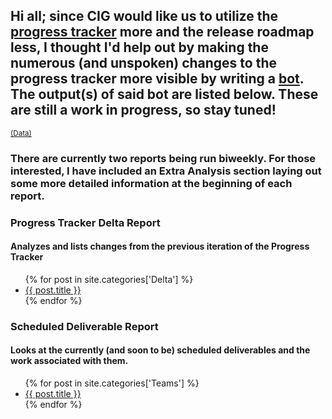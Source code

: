 <h2>Hi all; since CIG would like us to utilize the <a href="https://robertsspaceindustries.com/roadmap/progress-tracker/deliverables" target="_blank">progress tracker</a> more and the release roadmap less, I thought I'd help out by making the numerous (and unspoken) changes to the progress tracker more visible by writing a <a href="https://github.com/ShinyHobo/ec-bot" target="_blank">bot</a>. The output(s) of said bot are listed below. These are still a work in progress, so stay tuned!</h2>
<sup><a href="/data">(Data)</a></sup>
<h3>There are currently two reports being run biweekly. For those interested, I have included an Extra Analysis section laying out some more detailed information at the beginning of each report.</h3>
<div class="posts-list">
  <div id="deltas" class="posts">
    <h3>Progress Tracker Delta Report</h3>
    <h4 class="index-post-desc">Analyzes and lists changes from the previous iteration of the Progress Tracker</h4>
    <ul>
      {% for post in site.categories['Delta'] %}
        <li>
          <a href="{{ post.url }}" target="_blank">{{ post.title }}</a>
        </li>
      {% endfor %}
    </ul>
  </div>
  <div id="teams" class="posts">
    <h3>Scheduled Deliverable Report</h3>
    <h4 class="index-post-desc">Looks at the currently (and soon to be) scheduled deliverables and the work associated with them.</h4>
    <ul>
      {% for post in site.categories['Teams'] %}
        <li>
          <a href="{{ post.url }}" target="_blank">{{ post.title }}</a>
        </li>
      {% endfor %}
    </ul>
  </div>
</div>